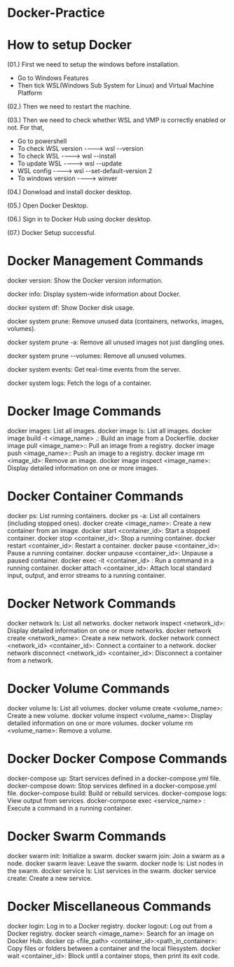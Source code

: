 # Docker-Practice

# How to setup Docker

(01.) First we need to setup the windows before installation.
  *   Go to Windows Features
  *   Then tick WSL(Windows Sub System for Linux) and Virtual Machine Platform

(02.) Then we need to restart the machine.

(03.) Then we need to check whether WSL and VMP is correctly enabled or not. 
      For that,
  *   Go to powershell
  *   To check WSL version ----> wsl --version
  *   To check WSL         ----> wsl --install
  *   To update WSL        ----> wsl --update
  *   WSL config           ----> wsl --set-default-version 2
  *   To windows version   ----> winver

(04.) Donwload and install docker desktop.

(05.) Open Docker Desktop.

(06.) Sign in to Docker Hub using docker desktop.

(07.) Docker Setup successful.


# Docker Management Commands

docker version: Show the Docker version information.

docker info: Display system-wide information about Docker.

docker system df: Show Docker disk usage.

docker system prune: Remove unused data (containers, networks, images, volumes).

docker system prune -a: Remove all unused images not just dangling ones.

docker system prune --volumes: Remove all unused volumes.

docker system events: Get real-time events from the server.

docker system logs: Fetch the logs of a container.

# Docker Image Commands
docker images: List all images.
docker image ls: List all images.
docker image build -t <image_name> .: Build an image from a Dockerfile.
docker image pull <image_name>:<tag>: Pull an image from a registry.
docker image push <image_name>:<tag>: Push an image to a registry.
docker image rm <image_id>: Remove an image.
docker image inspect <image_name>: Display detailed information on one or more images.

# Docker Container Commands
docker ps: List running containers.
docker ps -a: List all containers (including stopped ones).
docker create <image_name>: Create a new container from an image.
docker start <container_id>: Start a stopped container.
docker stop <container_id>: Stop a running container.
docker restart <container_id>: Restart a container.
docker pause <container_id>: Pause a running container.
docker unpause <container_id>: Unpause a paused container.
docker exec -it <container_id> <command>: Run a command in a running container.
docker attach <container_id>: Attach local standard input, output, and error streams to a running container.

# Docker Network Commands
docker network ls: List all networks.
docker network inspect <network_id>: Display detailed information on one or more networks.
docker network create <network_name>: Create a new network.
docker network connect <network_id> <container_id>: Connect a container to a network.
docker network disconnect <network_id> <container_id>: Disconnect a container from a network.

# Docker Volume Commands
docker volume ls: List all volumes.
docker volume create <volume_name>: Create a new volume.
docker volume inspect <volume_name>: Display detailed information on one or more volumes.
docker volume rm <volume_name>: Remove a volume.

# Docker Docker Compose Commands
docker-compose up: Start services defined in a docker-compose.yml file.
docker-compose down: Stop services defined in a docker-compose.yml file.
docker-compose build: Build or rebuild services.
docker-compose logs: View output from services.
docker-compose exec <service_name> <command>: Execute a command in a running container.

# Docker Swarm Commands
docker swarm init: Initialize a swarm.
docker swarm join: Join a swarm as a node.
docker swarm leave: Leave the swarm.
docker node ls: List nodes in the swarm.
docker service ls: List services in the swarm.
docker service create: Create a new service.

# Docker Miscellaneous Commands
docker login: Log in to a Docker registry.
docker logout: Log out from a Docker registry.
docker search <image_name>: Search for an image on Docker Hub.
docker cp <file_path> <container_id>:<path_in_container>: Copy files or folders between a container and the local filesystem.
docker wait <container_id>: Block until a container stops, then print its exit code.
